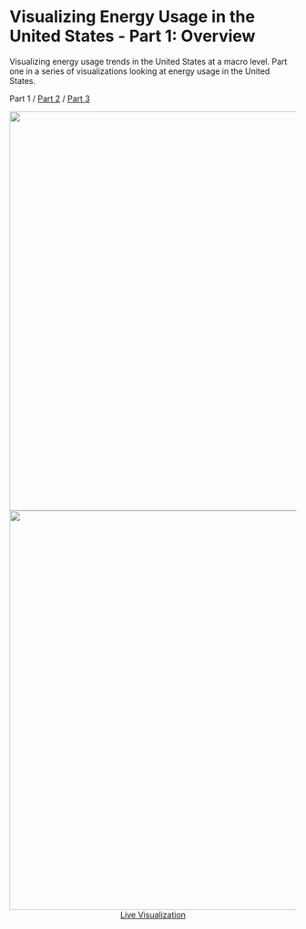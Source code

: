 # Visualizing Energy Usage in the United States - Part 1: Overview

Visualizing energy usage trends in the United States at a macro level. Part one in a series of visualizations looking at energy usage in the United States.

Part 1 / [Part 2](https://github.com/JRapt0r/CS424_Project2) / [Part 3](https://github.com/JRapt0r/CS424_Project3)

<p align="center">
  <a href="https://jrepta2.shinyapps.io/CS424_Project1/" target="_blank">
    <img src="https://i.imgur.com/lW2wxlZ.png" width="700px">
    <br>
    <img src="https://i.imgur.com/ktwitKT.png" width="700px">
    <br>
    Live Visualization
  </a>
</p>
